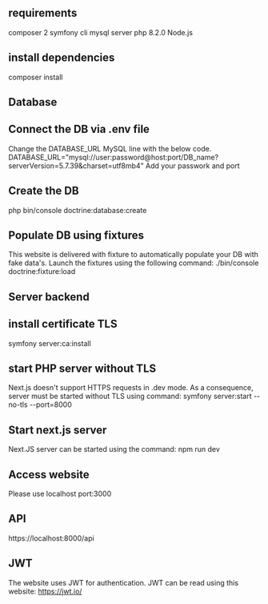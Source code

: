 ## requirements
composer 2
symfony cli
mysql server 
php 8.2.0
Node.js

## install dependencies
composer install

## Database
## Connect the DB via .env file
Change the DATABASE_URL MySQL line with the below code.
DATABASE_URL="mysql://user:password@host:port/DB_name?serverVersion=5.7.39&charset=utf8mb4"
Add your passwork and port

## Create the DB
php bin/console doctrine:database:create
## Populate DB using fixtures
This website is delivered with fixture to automatically populate your DB with fake data's.
Launch the fixtures using the following command: ./bin/console doctrine:fixture:load

## Server backend
## install certificate TLS
symfony server:ca:install
## start PHP server without TLS 
Next.js doesn't support HTTPS requests in .dev mode. As a consequence, server must be started without TLS using command: symfony server:start --no-tls --port=8000
## Start next.js server
Next.JS server can be started using the command: npm run dev

## Access website
Please use localhost port:3000

## API
https://localhost:8000/api

## JWT
The website uses JWT for authentication.
JWT can be read using this website: https://jwt.io/